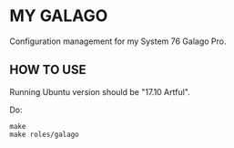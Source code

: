 MY GALAGO
=========

Configuration management for my System 76 Galago Pro.

HOW TO USE
----------

Running Ubuntu version should be "17.10 Artful".

Do:

```
make
make roles/galago
```
